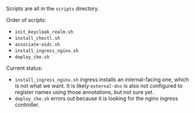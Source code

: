 Scripts are all in the `scripts` directory.

Order of scripts:

- `init_keycloak_realm.sh`
- `install_chectl.sh`
- `associate-oidc.sh`
- `install_ingress_nginx.sh`
- `deploy_che.sh`

Current status:

- `install_ingress_nginx.sh` ingress installs an internal-facing one, which is not what we want.  It is likely `external-dns` is also not configured to register names using those annotations, but not sure yet.
- `deploy_che.sh` errors out because it is looking for the nginx ingress controller.


